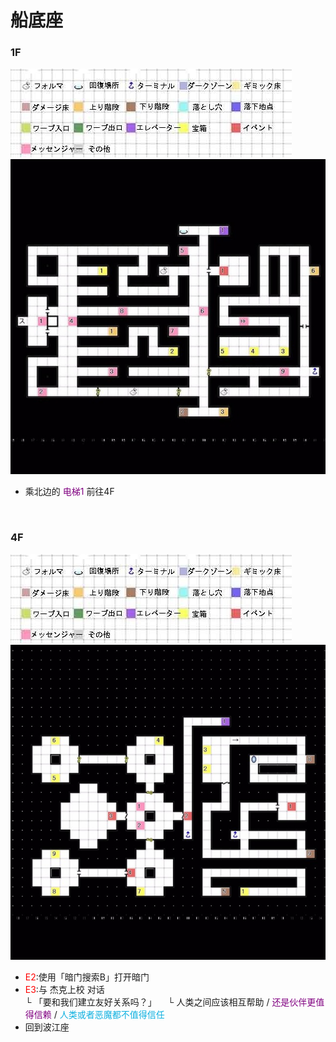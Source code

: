 # 船底座<br>
### 1F<br>
![](../Maps/地图图示.jpg)![](../Maps/Carina/船底座1F.jpg)<br>
- 乘北边的 <font color = "purple">电梯1</font> 前往4F

<br>

### 4F<br>
![](../Maps/地图图示.jpg)![](../Maps/Carina/船底座4F.jpg)<br>
- <font color = "red">E2</font>:使用「暗门搜索B」打开暗门
- <font color = "red">E3</font>:与 杰克上校 对话  
  └ 「要和我们建立友好关系吗？」
  &emsp;└ 人类之间应该相互帮助 / <font color = "purple">还是伙伴更值得信赖</font> / <font color = "seablue">人类或者恶魔都不值得信任</font>
- 回到波江座